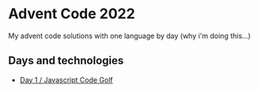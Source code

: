 
# Advent Code 2022

My advent code solutions with one language by day (why i'm doing this...)


## Days and technologies

 - [Day 1 / Javascript Code Golf](https://github.com/kmartin91/adventofcode22/blob/main/days/1/solution.js) 
